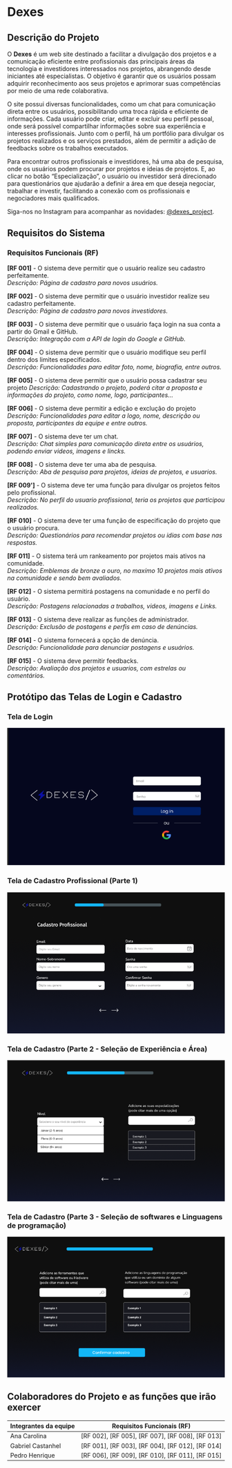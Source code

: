 # Dexes

## Descrição do Projeto

O **Dexes** é um web site destinado a facilitar a divulgação dos projetos e a comunicação eficiente entre profissionais das principais áreas da tecnologia e investidores interessados nos projetos, abrangendo desde iniciantes até especialistas. O objetivo é garantir que os usuários possam adquirir reconhecimento aos seus projetos e aprimorar suas competências por meio de uma rede colaborativa.

O site possui diversas funcionalidades, como um chat para comunicação direta entre os usuários, possibilitando uma troca rápida e eficiente de informações. Cada usuário pode criar, editar e excluir seu perfil pessoal, onde será possível compartilhar informações sobre sua experiência e interesses profissionais. Junto com o perfil, há um portfólio para divulgar os projetos realizados e os serviços prestados, além de permitir a adição de feedbacks sobre os trabalhos executados.

Para encontrar outros profissionais e investidores, há uma aba de pesquisa, onde os usuários podem procurar por projetos e ideias de projetos. E, ao clicar no botão “Especialização”, o usuário ou investidor será direcionado para questionários que ajudarão a definir a área em que deseja negociar, trabalhar e investir, facilitando a conexão com os profissionais e negociadores mais qualificados.

Siga-nos no Instagram para acompanhar as novidades: [@dexes_project](https://www.instagram.com/dexes_project?igsh=MXg1NzM1cG9icDRwMA==).

## Requisitos do Sistema

### Requisitos Funcionais (RF)

 **[RF 001]** - O sistema deve permitir que o usuário realize seu cadastro perfeitamente.  
  *Descrição: Página de cadastro para novos usuários.*

 **[RF 002]** - O sistema deve permitir que o usuário investidor realize seu cadastro perfeitamente.  
  *Descrição: Página de cadastro para novos investidores.*

 **[RF 003]** - O sistema deve permitir que o usuário faça login na sua conta a partir do Gmail e GitHub.  
  *Descrição: Integração com a API de login do Google e GitHub.*

 **[RF 004]** - O sistema deve permitir que o usuário modifique seu perfil dentro dos limites especificados.  
  *Descrição: Funcionalidades para editar foto, nome, biografia, entre outros.*

  **[RF 005]** - O sistema deve permitir que o usuário possa cadastrar seu projeto
   *Descrição: Cadastrando o projeto, poderá citar a proposta e informações do projeto, como nome, logo, participantes...*
   
  **[RF 006]** - O sistema deve permitir a edição  e exclução do projeto
   *Descrição: Funcionalidades para editar a logo, nome, descrição ou proposta, participantes da equipe e entre outros.*
   
  **[RF 007]** - O sistema deve ter um chat.  
  *Descrição: Chat simples para comunicação direta entre os usuários, podendo enviar videos, imagens e lincks.*

  **[RF 008]** - O sistema deve ter uma aba de pesquisa.  
  *Descrição: Aba de pesquisa para projetos, ideias de projetos, e usuarios.*

 **[RF 009']** - O sistema deve ter uma função para divulgar os projetos feitos pelo profissional.  
  *Descrição: No perfil do usuario profissional, teria os projetos que participou realizados.*

 **[RF 010]** - O sistema deve ter uma função de especificação do projeto que o usuário procura.  
  *Descrição: Questionários para recomendar projetos ou idias com base nas respostas.*

 **[RF 011]** - O sistema terá um rankeamento por projetos mais ativos na comunidade.  
  *Descrição: Emblemas de bronze a ouro, no maxímo 10 projetos mais ativos na comunidade e sendo bem avaliados.*

 **[RF 012]** - O sistema permitirá postagens na comunidade e no perfil do usuário.  
  *Descrição: Postagens relacionadas a trabalhos, videos, imagens e Links.*

 **[RF 013]** - O sistema deve realizar as funções de administrador.  
  *Descrição: Exclusão de postagens e perfis em caso de denúncias.*

 **[RF 014]** - O sistema fornecerá a opção de denúncia.  
  *Descrição: Funcionalidade para denunciar postagens e usuários.*

 **[RF 015]** - O sistema deve permitir feedbacks.  
  *Descrição: Avaliação dos projetos e usuarios, com estrelas ou comentários.*

## Protótipo das Telas de Login e Cadastro

### Tela de Login
![Login](./3-fase-sa/public/img/Login.png)

### Tela de Cadastro  Profissional (Parte 1)
![Cadastro](./3-fase-sa/public/img/Tela_cadastro_profissional_1.png)

### Tela de Cadastro (Parte 2 - Seleção de Experiência e Área)
![Cadastro 2](./3-fase-sa/public/img/Tela_cadastro_profissional_2.png)

### Tela de Cadastro (Parte 3 - Seleção de softwares e Linguagens de programação)
![Cadastro 3](./3-fase-sa/public/img/Tela_cadastro_prossional_3.png)

## Colaboradores do Projeto e as funções que irão exercer

| Integrantes da equipe | Requisitos Funcionais (RF)                        |
|-----------------------|---------------------------------------------------|
| Ana Carolina          | [RF 002], [RF 005], [RF 007], [RF 008], [RF 013]  |
| Gabriel Castanhel     | [RF 001], [RF 003], [RF 004], [RF 012], [RF 014]  |
| Pedro Henrique        | [RF 006], [RF 009], [RF 010], [RF 011], [RF 015]  |
